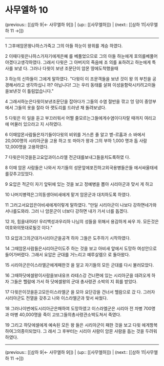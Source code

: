 # 사무엘하 10

(previous:: [[삼하 9|← 사무엘하 9]]) | (up:: [[사무엘하]]) | (next:: [[삼하 11|사무엘하 11 →]])

***




1 
그후에암몬왕나하스가죽고 그의 아들 하눈이 왕위를 계승 하였다. 



2 
이때다윗은나하스가자기에게은혜 를 베풀었으므로 그의 아들 하눈에게 호의를베풀어야겠다고생각하였다. 그래서 다윗은 그 아버지의 죽음에 조 의를 표하려고 하눈에게 특사를 보냈 다. 그러나 다윗이 보낸 조문단이 암몬 땅에도착했을때 



3 
하눈의 신하들이 그에게 말하였다. "다윗이 이 조문객들을 보낸 것이 왕 의 부친을 공경해서라고 생각하십니 까? 아닙니다! 그는 우리 동태를 살펴 이성을함락시키려고이들을보낸것 이 틀림없습니다." 



4 
그래서하눈은다윗이보낸조문단을 잡아다가 그들의 수염 절반을 깎고 엉 덩이 중앙부에서 그들의 옷을 잘라 아 랫도리를 드러낸 채 돌려보냈다. 



5 
다윗은 이 일을 듣고 부끄러워서 어쩔 줄모르는그들에게수염이다자랄 때까지 여리고에 머물러 있으라고 지 시하였다. 



6 
이때암몬사람들은자기들이다윗의 비위를 거스른 줄 알고 벧-르홉과 소 바에서 20,000명의 시리아군을 고용 하고 또 마아가 왕과 그의 부하 1,000 명과 돕 사람 12,000명을 고용하였다. 



7 
다윗은이것을듣고요압과이스라엘 전군대를보내그들을치도록하였 다. 



8 
이때 암몬 사람들은 나와서 자기들의 성문앞에포진하고외국용병들은들 에서싸울태세를갖추고있었다. 



9 
요압은 적군이 자기 앞뒤에 있는 것을 보고 정예병을 뽑아 시리아군과 맞서 게 하고 



10 
나머지병력은그의동생아비새에게 맡겨 암몬군과 대치하도록 하였다. 



11 
그러고서요압은아비새에게이렇게 말하였다. "만일 시리아군이 나보다 강하면네가와서나를도와라. 그러 나 암몬군이 너보다 강하면 내가 가서 너를 돕겠다. 



12 
자, 힘을내어라! 우리백성과우리하 나님의 성들을 위해서 용감하게 싸우 자. 모든것은여호와의뜻대로될것 이다." 



13 
요압과그의군대가시리아군을공격 하자 그들은 도주하기 시작하였다. 



14 
그때암몬사람들은시리아군이도주 하는 것을 보고 아비새 앞에서 도망하 여성안으로들어가버렸다. 그래서 요압은 군대를 거느리고 예루살렘으 로 돌아왔다. 



15 
시리아군은이스라엘군에게패한것 을 알고 자기들의 모든 군대를 다시 불러모았다. 



16 
그때하닷에셀왕이사람을보내유프 라테스강 건너편에 있는 시리아군을 데려오게 하자 그들은 헬람에 가서 하 닷에셀왕의 군대 총사령관 소박의 지 휘를 받았다. 



17 
다윗은이것을듣고모든이스라엘군 을 모아 요단강을 건너서 헬람으로 갔 다. 그러자 시리아군도 전열을 갖추고 나와 이스라엘군과 맞서 싸웠다. 



18 
그러나이번에도시리아군은패하여 도망하였고 이스라엘군은 시리아 전 차병 700명과 마병 40,000명을 죽이 고또그들의총사령관소박도쳐서 죽였다. 



19 
그리고 하닷에셀에게 예속된 모든 왕 들은 시리아군이 패한 것을 보고 다윗 에게항복하여그의종이되었다. 그 래서 그 후부터는 시리아 사람이 암몬 사람을 돕는 것을 두려워하였다.

***

(previous:: [[삼하 9|← 사무엘하 9]]) | (up:: [[사무엘하]]) | (next:: [[삼하 11|사무엘하 11 →]])
